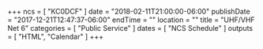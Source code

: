 +++
ncs = [ "KC0DCF" ]
date = "2018-02-11T21:00:00-06:00"
publishDate = "2017-12-21T12:47:37-06:00"
endTime = ""
location = ""
title = "UHF/VHF Net 6"
categories = [ "Public Service" ]
dates = [ "NCS Schedule" ]
outputs = [ "HTML", "Calendar" ]
+++
